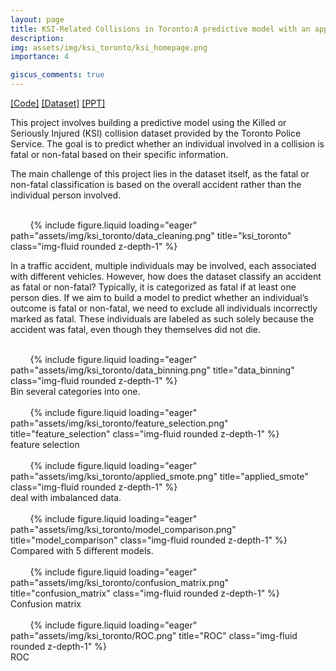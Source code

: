 ```yaml
---
layout: page
title: KSI-Related Collisions in Toronto:A predictive model with an app
description: 
img: assets/img/ksi_toronto/ksi_homepage.png
importance: 4

giscus_comments: true
---
```


[[Code]](https://howardzhan2024.top/assets/html/group_project_Huaye-final_code.html) [[Dataset]](https://data.torontopolice.on.ca/datasets/0a1ee9d9436546dcbdc0ee9301e45e83_0/explore) [[PPT]](https://howardzhan2024.top/assets/pdf/predictive_model_with_an_app.pdf)

This project involves building a predictive model using the Killed or Seriously Injured (KSI) collision dataset provided by the Toronto Police Service. The goal is to predict whether an individual involved in a collision is fatal or non-fatal based on their specific information.

The main challenge of this project lies in the dataset itself, as the fatal or non-fatal classification is based on the overall accident rather than the individual person involved.

<div class="row justify-content-sm-center">
    <div class="col-sm mt-3 mt-md-0">
        {% include figure.liquid loading="eager" path="assets/img/ksi_toronto/data_cleaning.png" title="ksi_toronto" class="img-fluid rounded z-depth-1" %}
    </div>
</div>

In a traffic accident, multiple individuals may be involved, each associated with different vehicles. However, how does the dataset classify an accident as fatal or non-fatal? Typically, it is categorized as fatal if at least one person dies. If we aim to build a model to predict whether an individual’s outcome is fatal or non-fatal, we need to exclude all individuals incorrectly marked as fatal. These individuals are labeled as such solely because the accident was fatal, even though they themselves did not die.

<div class="row justify-content-sm-center">
    <div class="col-sm mt-3 mt-md-0">
        {% include figure.liquid loading="eager" path="assets/img/ksi_toronto/data_binning.png" title="data_binning" class="img-fluid rounded z-depth-1" %}
    </div>
</div>
<div class="caption">
    Bin several categories into one.
</div>

<div class="row justify-content-sm-center">
    <div class="col-sm mt-3 mt-md-0">
        {% include figure.liquid loading="eager" path="assets/img/ksi_toronto/feature_selection.png" title="feature_selection" class="img-fluid rounded z-depth-1" %}
    </div>
</div>
<div class="caption">
    feature selection
</div>

<div class="row justify-content-sm-center">
    <div class="col-sm mt-3 mt-md-0">
        {% include figure.liquid loading="eager" path="assets/img/ksi_toronto/applied_smote.png" title="applied_smote" class="img-fluid rounded z-depth-1" %}
    </div>
</div>
<div class="caption">
    deal with imbalanced data.
</div>

<div class="row justify-content-sm-center">
    <div class="col-sm mt-3 mt-md-0">
        {% include figure.liquid loading="eager" path="assets/img/ksi_toronto/model_comparison.png" title="model_comparison" class="img-fluid rounded z-depth-1" %}
    </div>
</div>
<div class="caption">
    Compared with 5 different models.
</div>

<div class="row justify-content-sm-center">
    <div class="col-sm mt-3 mt-md-0">
        {% include figure.liquid loading="eager" path="assets/img/ksi_toronto/confusion_matrix.png" title="confusion_matrix" class="img-fluid rounded z-depth-1" %}
    </div>
</div>
<div class="caption">
    Confusion matrix
</div>

<div class="row justify-content-sm-center">
    <div class="col-sm mt-3 mt-md-0">
        {% include figure.liquid loading="eager" path="assets/img/ksi_toronto/ROC.png" title="ROC" class="img-fluid rounded z-depth-1" %}
    </div>
</div>
<div class="caption">
    ROC
</div>